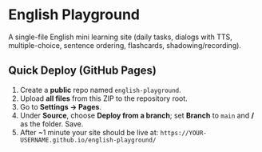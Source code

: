 # English Playground

A single-file English mini learning site (daily tasks, dialogs with TTS, multiple-choice, sentence ordering, flashcards, shadowing/recording).

## Quick Deploy (GitHub Pages)
1. Create a **public** repo named `english-playground`.
2. Upload **all files** from this ZIP to the repository root.
3. Go to **Settings → Pages**.
4. Under **Source**, choose **Deploy from a branch**; set **Branch** to `main` and **/** as the folder. Save.
5. After ~1 minute your site should be live at:
   `https://YOUR-USERNAME.github.io/english-playground/`